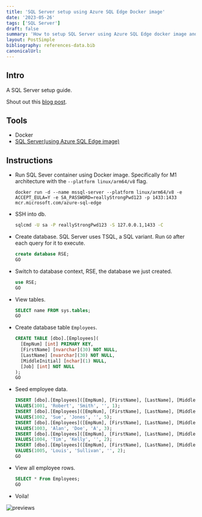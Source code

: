 ```yaml
---
title: 'SQL Server setup using Azure SQL Edge Docker image'
date: '2023-05-26'
tags: ['SQL Server']
draft: false
summary: 'How to setup SQL Server using Azure SQL Edge docker image and check its working correctly. Snippets of TSQL'
layout: PostSimple
bibliography: references-data.bib
canonicalUrl:
---
```


## Intro

A SQL Server setup guide.

Shout out this [blog post](https://www.mssqltips.com/sqlservertip/7432/sql-cheat-sheet-sql-server-tsql-commands/).

## Tools

- Docker
- [SQL Server(using Azure SQL Edge image)](https://hub.docker.com/_/microsoft-azure-sql-edge)

## Instructions

- Run SQL Sever container using Docker image. Specifically for M1
  architecture with the `--platform linux/arm64/v8` flag.

  ```ssh
  docker run -d --name mssql-server --platform linux/arm64/v8 -e ACCEPT_EULA=Y -e SA_PASSWORD=reallyStrongPwd123 -p 1433:1433 mcr.microsoft.com/azure-sql-edge
  ```

- SSH into db.

  ```sh
  sqlcmd -U sa -P reallyStrongPwd123 -S 127.0.0.1,1433 -C
  ```

- Create database. SQL Server uses TSQL, a SQL variant. Run `GO` after each query
  for it to execute.

  ```sql
  create database RSE;
  GO
  ```

- Switch to database context, RSE, the database we just created.

  ```sql
  use RSE;
  GO
  ```

- View tables.

  ```sql
  SELECT name FROM sys.tables;
  GO
  ```

- Create database table `Employees`.

  ```sql
  CREATE TABLE [dbo].[Employees](
    [EmpNum] [int] PRIMARY KEY,
    [FirstName] [nvarchar](30) NOT NULL,
    [LastName] [nvarchar](30) NOT NULL,
    [MiddleInitial] [nchar](1) NULL,
    [Job] [int] NOT NULL
  );
  GO
  ```

- Seed employee data.

  ```sql
  INSERT [dbo].[Employees]([EmpNum], [FirstName], [LastName], [MiddleInitial], [Job])
  VALUES(1001, 'Robert', 'Smith', '', 1);
  INSERT [dbo].[Employees]([EmpNum], [FirstName], [LastName], [MiddleInitial], [Job])
  VALUES(1002, 'Sue', 'Jones', '', 5);
  INSERT [dbo].[Employees]([EmpNum], [FirstName], [LastName], [MiddleInitial], [Job])
  VALUES(1003, 'Alan', 'Doe', 'A', 3);
  INSERT [dbo].[Employees]([EmpNum], [FirstName], [LastName], [MiddleInitial], [Job])
  VALUES(1004, 'Tim', 'Kelly', '', 2);
  INSERT [dbo].[Employees]([EmpNum], [FirstName], [LastName], [MiddleInitial], [Job])
  VALUES(1005, 'Louis', 'Sullivan', '', 2);
  GO
  ```

- View all employee rows.

  ```sql
  SELECT * From Employees;
  GO
  ```

- Voila!

![previews](https://d1ro8r1rbfn3jf.cloudfront.net/ms_580754/Ecm3OtY0Kxml0eCK6GZFFJdwLfl9hL/Monosnap%2BStatusIndicator%2B2023-05-29%2B18-39-07.png?Expires=1685401200&Signature=zQPiPV6W2S7dbuHDbd8d1h25PONvCZVWIWSdUlCask40RmctDDKJylT0vpCqrLUADpSP90XjeBLqk-hpQbFROqq0kRZ8Z0DlG1BBysv5VAfXA2gIVdOs3ncXh9bXnXlVG5zxOvtwOzivYIWrEdXouU3hHgHX-bE9rdpLQ1jtZlMvgq~6qu~YoG7ke13RfRCijtbavPn-YtQnlWzf1CxCR5mgqejjOBOPnBMbpiF~T5rwXVzmYSYbTuZ2EkdkE1XEYXAx73-~ZG9kGBVqFFK8IWJ-AWCQHerUuxnKWWRDUn4tFzPslfJV~n~CFH0T7Lumv1kIHDtm7pFYNfozn-C0XA__&Key-Pair-Id=APKAJBCGYQYURKHBGCOA)
